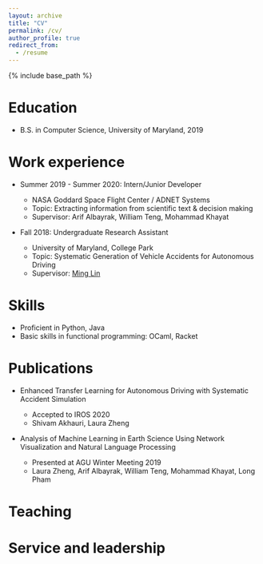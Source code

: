 ```yaml
---
layout: archive
title: "CV"
permalink: /cv/
author_profile: true
redirect_from:
  - /resume
---
```


{% include base_path %}

Education
======
* B.S. in Computer Science, University of Maryland, 2019

Work experience
======
* Summer 2019 - Summer 2020: Intern/Junior Developer
  * NASA Goddard Space Flight Center / ADNET Systems
  * Topic: Extracting information from scientific text & decision making
  * Supervisor: Arif Albayrak, William Teng, Mohammad Khayat

* Fall 2018: Undergraduate Research Assistant
  * University of Maryland, College Park
  * Topic: Systematic Generation of Vehicle Accidents for Autonomous Driving
  * Supervisor: [Ming Lin](https://www.cs.umd.edu/~lin/)
  
Skills
======
* Proficient in Python, Java
* Basic skills in functional programming: OCaml, Racket

Publications
======
* Enhanced Transfer Learning for Autonomous Driving with Systematic Accident Simulation
  * Accepted to IROS 2020
  * Shivam Akhauri, Laura Zheng

* Analysis of Machine Learning in Earth Science Using Network Visualization and Natural Language Processing
  * Presented at AGU Winter Meeting 2019
  * Laura Zheng, Arif Albayrak, William Teng, Mohammad Khayat, Long Pham
  
<!--
Talks
======
  <ul>{% for post in site.talks %}
    {% include archive-single-talk-cv.html %}
  {% endfor %}</ul>
-->  

Teaching
======
  
<!-- <ul>{% for post in site.teaching %}
    {% include archive-single-cv.html %}
  {% endfor %}</ul>
-->
  
Service and leadership
======

